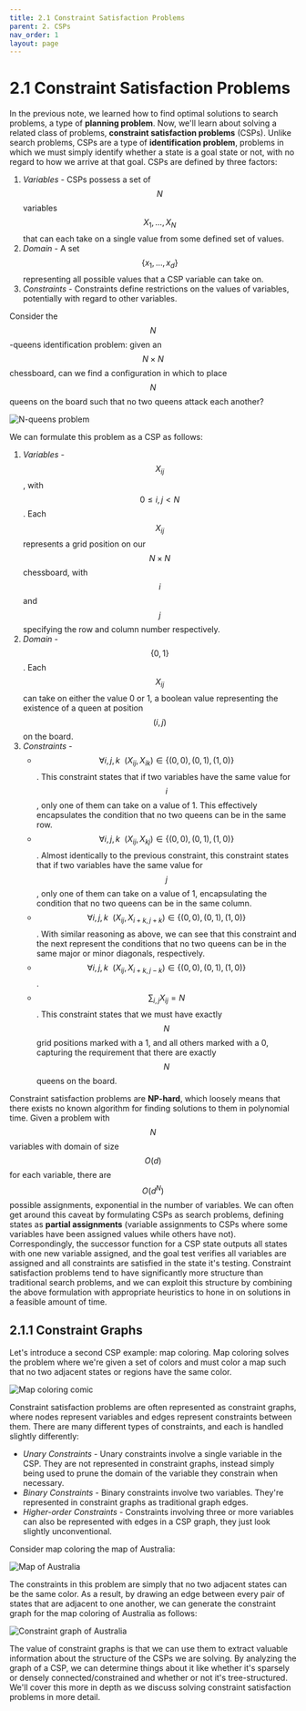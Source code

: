 ```yaml
---
title: 2.1 Constraint Satisfaction Problems
parent: 2. CSPs
nav_order: 1
layout: page
---
```


# 2.1 Constraint Satisfaction Problems

In the previous note, we learned how to find optimal solutions to search problems, a type of **planning problem**. Now, we'll learn about solving a related class of problems, **constraint satisfaction problems** (CSPs). Unlike search problems, CSPs are a type of **identification problem**, problems in which we must simply identify whether a state is a goal state or not, with no regard to how we arrive at that goal. CSPs are defined by three factors:

1. *Variables* - CSPs possess a set of $$ N $$ variables $$ X_1, \dots, X_N $$ that can each take on a single value from some defined set of values.
2. *Domain* - A set $$ \{x_1, \dots, x_d\} $$ representing all possible values that a CSP variable can take on.
3. *Constraints* - Constraints define restrictions on the values of variables, potentially with regard to other variables.

Consider the $$ N $$-queens identification problem: given an $$ N \times N $$ chessboard, can we find a configuration in which to place $$ N $$ queens on the board such that no two queens attack each another?

![N-queens problem](../assets/images/n-queens.png)

We can formulate this problem as a CSP as follows:

1. *Variables* - $$ X_{ij} $$, with $$ 0 \leq i, j < N $$. Each $$ X_{ij} $$ represents a grid position on our $$ N \times N $$ chessboard, with $$ i $$ and $$ j $$ specifying the row and column number respectively.
2. *Domain* - $$ \{0, 1\} $$. Each $$ X_{ij} $$ can take on either the value 0 or 1, a boolean value representing the existence of a queen at position $$ (i, j) $$ on the board.
3. *Constraints* - 
    - $$ \forall i,j,k \:\: (X_{ij}, X_{ik}) \in \{(0, 0), (0, 1), (1, 0)\} $$. This constraint states that if two variables have the same value for $$ i $$, only one of them can take on a value of 1. This effectively encapsulates the condition that no two queens can be in the same row.
    - $$ \forall i,j,k \:\: (X_{ij}, X_{kj}) \in \{(0, 0), (0, 1), (1, 0)\} $$. Almost identically to the previous constraint, this constraint states that if two variables have the same value for $$ j $$, only one of them can take on a value of 1, encapsulating the condition that no two queens can be in the same column.
    - $$ \forall i,j,k \:\: (X_{ij}, X_{i+k,j+k}) \in \{(0, 0), (0, 1), (1, 0)\} $$. With similar reasoning as above, we can see that this constraint and the next represent the conditions that no two queens can be in the same major or minor diagonals, respectively.
    - $$ \forall i,j,k \:\: (X_{ij}, X_{i+k,j-k}) \in \{(0, 0), (0, 1), (1, 0)\} $$.
    - $$ \sum_{i,j}X_{ij} = N $$. This constraint states that we must have exactly $$ N $$ grid positions marked with a 1, and all others marked with a 0, capturing the requirement that there are exactly $$ N $$ queens on the board.

Constraint satisfaction problems are **NP-hard**, which loosely means that there exists no known algorithm for finding solutions to them in polynomial time. Given a problem with $$ N $$ variables with domain of size $$ O(d) $$ for each variable, there are $$ O(d^N) $$ possible assignments, exponential in the number of variables. We can often get around this caveat by formulating CSPs as search problems, defining states as **partial assignments** (variable assignments to CSPs where some variables have been assigned values while others have not). Correspondingly, the successor function for a CSP state outputs all states with one new variable assigned, and the goal test verifies all variables are assigned and all constraints are satisfied in the state it's testing. Constraint satisfaction problems tend to have significantly more structure than traditional search problems, and we can exploit this structure by combining the above formulation with appropriate heuristics to hone in on solutions in a feasible amount of time.

## 2.1.1 Constraint Graphs

Let's introduce a second CSP example: map coloring. Map coloring solves the problem where we're given a set of colors and must color a map such that no two adjacent states or regions have the same color.

![Map coloring comic](../assets/images/map-coloring-comic.png)

Constraint satisfaction problems are often represented as constraint graphs, where nodes represent variables and edges represent constraints between them. There are many different types of constraints, and each is handled slightly differently:

- *Unary Constraints* - Unary constraints involve a single variable in the CSP. They are not represented in constraint graphs, instead simply being used to prune the domain of the variable they constrain when necessary.
- *Binary Constraints* - Binary constraints involve two variables. They're represented in constraint graphs as traditional graph edges.
- *Higher-order Constraints* - Constraints involving three or more variables can also be represented with edges in a CSP graph, they just look slightly unconventional.

Consider map coloring the map of Australia:

![Map of Australia](../assets/images/australia-map.png)

The constraints in this problem are simply that no two adjacent states can be the same color. As a result, by drawing an edge between every pair of states that are adjacent to one another, we can generate the constraint graph for the map coloring of Australia as follows:

![Constraint graph of Australia](../assets/images/australia-graph.png)

The value of constraint graphs is that we can use them to extract valuable information about the structure of the CSPs we are solving. By analyzing the graph of a CSP, we can determine things about it like whether it's sparsely or densely connected/constrained and whether or not it's tree-structured. We'll cover this more in depth as we discuss solving constraint satisfaction problems in more detail.